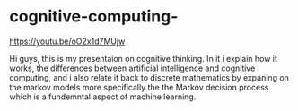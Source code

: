 # cognitive-computing-


https://youtu.be/oO2x1d7MUjw

Hi guys, this is my presentaion on cognitive thinking. In it i explain how it works, the differences between artificial intelligence and cognitive computing, and i also relate it back to discrete mathematics by expaning on the markov models more specifically the the Markov decision process which is a fundemntal aspect of machine learning.
